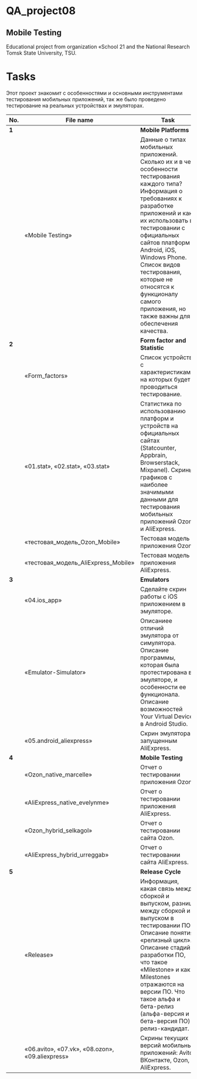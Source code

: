 # QA_project08
Mobile Testing
---

Educational project from organization «School 21 and the National Research Tomsk State University, TSU.

<h1>Tasks</h1>

Этот проект знакомит с особенностями и основными инструментами тестирования мобильных приложений, так же было проведено тестирование на реальных устройствах и эмуляторах.

| No. | File name | Task | Status |
| --- | ----------------------| --------------------------------------------------------------------------- | ------ |
| **1** |  | **Mobile Platforms** | |
| | «Mobile Testing» | Данные о типах мобильных приложений. Сколько их и в чем особенности тестирования каждого типа? Информация о требованиях к разработке приложений и как их использовать в тестировании с официальных сайтов платформ Android, iOS, Windows Phone. Список видов тестирования, которые не относятся к функционалу самого приложения, но также важны для обеспечения качества. | ✅ |
| **2** |  | **Form factor and Statistic** | |
| | «Form_factors» | Список устройств с характеристиками, на которых будет проводиться тестирование. | ✅ |
| | «01.stat», «02.stat», «03.stat» | Статистика по использованию платформ и устройств на официальных сайтах (Statcounter, Appbrain, Browserstack, Mixpanel). Скрины графиков с наиболее значимыми данными для тестирования мобильных приложений Ozon и AliExpress. | ✅ |
| | «тестовая_модель_Ozon_Mobile» | Тестовая модель приложения Ozon.| ✅ |
| | «тестовая_модель_AliExpress_Mobile» | Тестовая модель приложения AliExpress.| ✅ |
| **3** |  | **Emulators** | |
| | «04.ios_app» | Сделайте скрин работы с iOS приложением в эмуляторе. | ✅ |
| | «Emulator-Simulator» | Описаниее отличий эмулятора от симулятора. Описание программы, которая была протестирована в эмуляторе, и особенности ее функционала. Описание возможностей Your Virtual Device в Android Studio. | ✅ |
| | «05.android_aliexpress» | Скрин эмулятора с запущенным AliExpress. | ✅ |
| **4** |  | **Mobile Testing** | |
| | «Ozon_native_marcelle» | Отчет о тестировании приложения Ozon. | ✅ |
| | «AliExpress_native_evelynme» | Отчет о тестировании приложения AliExpress. | ✅ |
| | «Ozon_hybrid_selkagol» | Отчет о тестировании сайта Ozon. | ✅ |
| | «AliExpress_hybrid_urreggab» | Отчет о тестировании сайта AliExpress. | ✅ |
| **5** |  | **Release Cycle** | |
| | «Release» |  Информация, какая связь между сборкой и выпуском, разница между сборкой и выпуском в тестировании ПО. Описание понятия «релизный цикл». Описание стадий разработки ПО, что такое «Milestone» и как Milestones отражаются на версии ПО. Что такое альфа и бета-релиз (альфа-версия и бета-версия ПО) и релиз-кандидат. | ✅ |
| | «06.avito», «07.vk», «08.ozon», «09.aliexpress» | Скрины текущих версий мобильных приложений: Avito, ВКонтакте, Ozon, AliExpress. | ✅ |

